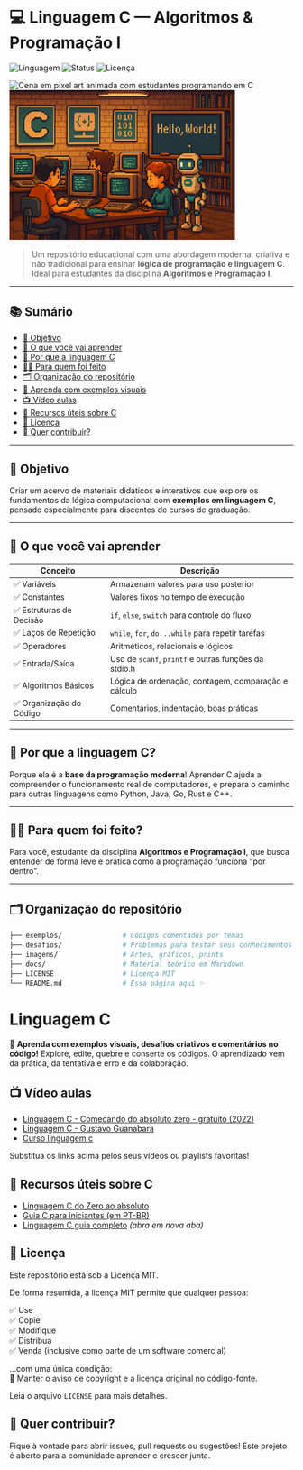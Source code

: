 # 💻 Linguagem C — Algoritmos & Programação I

![Linguagem](https://img.shields.io/badge/Linguagem-C-blue)
![Status](https://img.shields.io/badge/Status-Em%20Desenvolvimento-yellow)
![Licença](https://img.shields.io/badge/Licença-MIT-green)

<img src="assets/pixel-classroom.gif" alt="Cena em pixel art animada com estudantes programando em C" width="600"/>


<img src="assets/linguagem-c.png" width="400" />



> Um repositório educacional com uma abordagem moderna, criativa e não tradicional para ensinar **lógica de programação e linguagem C**.  
> Ideal para estudantes da disciplina **Algoritmos e Programação I**.

---

## 📚 Sumário

- [🎯 Objetivo](#-objetivo)
- [📘 O que você vai aprender](#-o-que-você-vai-aprender)
- [🚀 Por que a linguagem C](#-por-que-a-linguagem-c)
- [👩‍🎓 Para quem foi feito](#-para-quem-foi-feito)
- [🗂 Organização do repositório](#-organização-do-repositório)
- [🧠 Aprenda com exemplos visuais](#-aprenda-com-exemplos-visuais)
- [📺 Vídeo aulas](#-vídeo-aulas)
- [🔗 Recursos úteis sobre C](#-recursos-úteis-sobre-c)
- [📄 Licença](#-licença)
- [🙌 Quer contribuir?](#-quer-contribuir)

---

## 🎯 Objetivo

Criar um acervo de materiais didáticos e interativos que explore os fundamentos da lógica computacional com **exemplos em linguagem C**, pensado especialmente para discentes de cursos de graduação.

---

## 📘 O que você vai aprender

| Conceito                     | Descrição                                                                 |
|-----------------------------|---------------------------------------------------------------------------|
| ✅ Variáveis                 | Armazenam valores para uso posterior                                      |
| ✅ Constantes                | Valores fixos no tempo de execução                                        |
| ✅ Estruturas de Decisão     | `if`, `else`, `switch` para controle do fluxo                            |
| ✅ Laços de Repetição        | `while`, `for`, `do...while` para repetir tarefas                        |
| ✅ Operadores                | Aritméticos, relacionais e lógicos                                       |
| ✅ Entrada/Saída             | Uso de `scanf`, `printf` e outras funções da stdio.h                     |
| ✅ Algoritmos Básicos        | Lógica de ordenação, contagem, comparação e cálculo                      |
| ✅ Organização do Código     | Comentários, indentação, boas práticas                                   |

---

## 🚀 Por que a linguagem C?

Porque ela é a **base da programação moderna**! Aprender C ajuda a compreender o funcionamento real de computadores, e prepara o caminho para outras linguagens como Python, Java, Go, Rust e C++.

---

## 👩‍🎓 Para quem foi feito?

Para você, estudante da disciplina **Algoritmos e Programação I**, que busca entender de forma leve e prática como a programação funciona “por dentro”.

---

## 🗂 Organização do repositório

```bash
├── exemplos/               # Códigos comentados por temas
├── desafios/               # Problemas para testar seus conhecimentos
├── imagens/                # Artes, gráficos, prints
├── docs/                   # Material teórico em Markdown
├── LICENSE                 # Licença MIT
└── README.md               # Essa página aqui ✨
```
# Linguagem C

🧠 **Aprenda com exemplos visuais, desafios criativos e comentários no código!**
Explore, edite, quebre e conserte os códigos. O aprendizado vem da prática, da tentativa e erro e da colaboração.

## 📺 Vídeo aulas
- [Linguagem C - Começando do absoluto zero - gratuito (2022)](https://www.youtube.com/watch?v=2w8GYzBjNj8&list=PLpaKFn4Q4GMOBAeqC1S5_Fna_Y5XaOQS2)
- [Linguagem C - Gustavo Guanabara](https://www.youtube.com/watch?v=8mei6uVttho&list=PL21rh82DRnmobAWFir6DxPuTOa82myc8_)
- [Curso linguagem c](https://www.youtube.com/watch?v=cZRuFwzjJ8E&list=PLucm8g_ezqNqzH7SM0XNjsp25AP0MN82R)

Substitua os links acima pelos seus vídeos ou playlists favoritas!

## 🔗 Recursos úteis sobre C
- [Linguagem C do Zero ao absoluto](https://www.programiz.com/c-programming)
- [Guia C para iniciantes (em PT-BR)](https://www.tutorialspoint.com/cprogramming/index.htm)
- [Linguagem C guia completo](https://embarcados.com.br/linguagem-c-guia-completo/) *(abra em nova aba)*


## 📄 Licença
Este repositório está sob a Licença MIT.

De forma resumida, a licença MIT permite que qualquer pessoa:

✅ Use  
✅ Copie  
✅ Modifique  
✅ Distribua  
✅ Venda (inclusive como parte de um software comercial)

...com uma única condição:  
🔸 Manter o aviso de copyright e a licença original no código-fonte.

Leia o arquivo `LICENSE` para mais detalhes.

## 🙌 Quer contribuir?
Fique à vontade para abrir issues, pull requests ou sugestões! Este projeto é aberto para a comunidade aprender e crescer junta.
